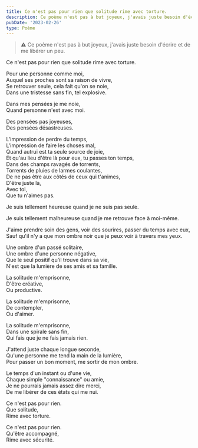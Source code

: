 ```yaml
---
title: Ce n'est pas pour rien que solitude rime avec torture.
description: Ce poème n'est pas à but joyeux, j'avais juste besoin d'écrire et de me libérer un peu.
pubDate: '2023-02-26'
type: Poème
---
```


> ⚠️ Ce poème n'est pas à but joyeux, j'avais juste besoin d'écrire et de me libérer un peu.

Ce n'est pas pour rien que solitude rime avec torture.

Pour une personne comme moi,  
Auquel ses proches sont sa raison de vivre,  
Se retrouver seule, cela fait qu'on se noie,  
Dans une tristesse sans fin, tel explosive.

Dans mes pensées je me noie,  
Quand personne n'est avec moi.

Des pensées pas joyeuses,  
Des pensées désastreuses.

L'impression de perdre du temps,  
L'impression de faire les choses mal,  
Quand autrui est ta seule source de joie,  
Et qu'au lieu d'être là pour eux, tu passes ton temps,  
Dans des champs ravagés de torrents,  
Torrents de pluies de larmes coulantes,  
De ne pas être aux côtés de ceux qui t'animes,  
D'être juste là,  
Avec toi,  
Que tu n'aimes pas.

Je suis tellement heureuse quand je ne suis pas seule.

Je suis tellement malheureuse quand je me retrouve face à moi-même.

J'aime prendre soin des gens, voir des sourires, passer du temps avec eux,  
Sauf qu'il n'y a que mon ombre noir que je peux voir à travers mes yeux.

Une ombre d'un passé solitaire,  
Une ombre d'une personne négative,  
Que le seul positif qu'il trouve dans sa vie,  
N'est que la lumière de ses amis et sa famille.

La solitude m'emprisonne,  
D'être créative,  
Ou productive.

La solitude m'emprisonne,  
De contempler,  
Ou d'aimer.

La solitude m'emprisonne,  
Dans une spirale sans fin,  
Qui fais que je ne fais jamais rien.

J'attend juste chaque longue seconde,  
Qu'une personne me tend la main de la lumière,  
Pour passer un bon moment, me sortir de mon ombre.

Le temps d'un instant ou d'une vie,  
Chaque simple "connaissance" ou amie,  
Je ne pourrais jamais assez dire merci,  
De me libérer de ces états qui me nui.

Ce n'est pas pour rien.  
Que solitude,  
Rime avec torture.

Ce n'est pas pour rien.  
Qu'être accompagné,  
Rime avec sécurité.
